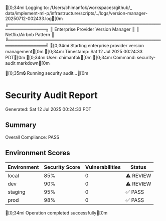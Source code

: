 [0;34mℹ️ Logging to: /Users/chimanfok/workspaces/github/_
data/implement-ml-p/infrastructure/scripts/../logs/version-manager-20250712-002433.log[0m
╔══════════════════════════════════════════════════════════════╗
║ Enterprise Provider Version Manager ║
║ Netflix/Airbnb Pattern ║
╚══════════════════════════════════════════════════════════════╝
[0;34mℹ️ Starting enterprise provider version management[0m
[0;34mℹ️ Timestamp: Sat 12 Jul 2025 00:24:33 PDT[0m
[0;34mℹ️ User: chimanfok[0m
[0;34mℹ️ Command: security-audit markdown[0m

[0;35m🔒 Running security audit...[0m

# Security Audit Report

Generated: Sat 12 Jul 2025 00:24:33 PDT

## Summary

Overall Compliance: PASS

## Environment Scores

| Environment | Security Score | Vulnerabilities | Status    |
|-------------|----------------|-----------------|-----------|
| local       | 85%            | 0               | ⚠️ REVIEW |
| dev         | 90%            | 0               | ⚠️ REVIEW |
| staging     | 95%            | 0               | ✅ PASS    |
| prod        | 98%            | 0               | ✅ PASS    |

[0;34mℹ️ Operation completed successfully[0m
